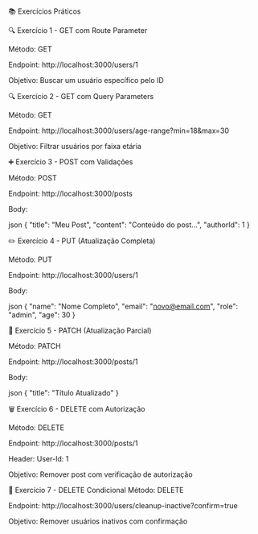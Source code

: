 📚 Exercícios Práticos


🔍 Exercício 1 - GET com Route Parameter

Método: GET

Endpoint: http://localhost:3000/users/1

Objetivo: Buscar um usuário específico pelo ID



🔍 Exercício 2 - GET com Query Parameters

Método: GET

Endpoint: http://localhost:3000/users/age-range?min=18&max=30

Objetivo: Filtrar usuários por faixa etária


➕ Exercício 3 - POST com Validações

Método: POST

Endpoint: http://localhost:3000/posts

Body:

json
{
    "title": "Meu Post",
    "content": "Conteúdo do post...",
    "authorId": 1
}



✏️ Exercício 4 - PUT (Atualização Completa)

Método: PUT

Endpoint: http://localhost:3000/users/1

Body:

json
{
    "name": "Nome Completo",
    "email": "novo@email.com",
    "role": "admin",
    "age": 30
}



🎯 Exercício 5 - PATCH (Atualização Parcial)

Método: PATCH

Endpoint: http://localhost:3000/posts/1

Body:

json
{
    "title": "Título Atualizado"
}



🗑️ Exercício 6 - DELETE com Autorização

Método: DELETE

Endpoint: http://localhost:3000/posts/1

Header: User-Id: 1

Objetivo: Remover post com verificação de autorização



🧹 Exercício 7 - DELETE Condicional
Método: DELETE

Endpoint: http://localhost:3000/users/cleanup-inactive?confirm=true

Objetivo: Remover usuários inativos com confirmação








